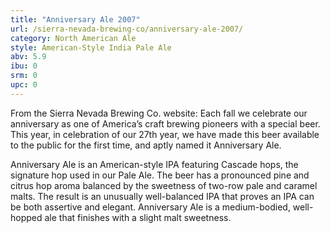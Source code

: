 ```yaml
---
title: "Anniversary Ale 2007"
url: /sierra-nevada-brewing-co/anniversary-ale-2007/
category: North American Ale
style: American-Style India Pale Ale
abv: 5.9
ibu: 0
srm: 0
upc: 0
---
```

From the Sierra Nevada Brewing Co. website:
Each fall we celebrate our anniversary as one of America’s craft brewing pioneers with a special beer.  This year, in celebration of our 27th year, we have made this beer available to the public for the first time, and aptly named it Anniversary Ale.    

Anniversary Ale is an American-style IPA featuring Cascade hops, the signature hop used in our Pale Ale. The beer has a pronounced pine and citrus hop aroma balanced by the sweetness of two-row pale and caramel malts. The result is an unusually well-balanced IPA that proves an IPA can be both assertive and elegant. Anniversary Ale is a medium-bodied, well-hopped ale that finishes with a slight malt sweetness.
